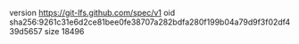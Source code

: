 version https://git-lfs.github.com/spec/v1
oid sha256:9261c31e6d2ce81bee0fe38707a282bdfa280f199b04a79d9f3f02df439d5657
size 18496
